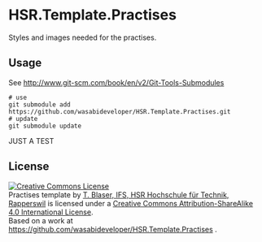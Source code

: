 # HSR.Template.Practises

Styles and images needed for the practises.


## Usage

See http://www.git-scm.com/book/en/v2/Git-Tools-Submodules

```shell
# use
git submodule add https://github.com/wasabideveloper/HSR.Template.Practises.git
# update
git submodule update
```
JUST A TEST

## License

<a rel="license" href="http://creativecommons.org/licenses/by-sa/4.0/"><img alt="Creative Commons License" style="border-width:0" src="https://i.creativecommons.org/l/by-sa/4.0/88x31.png" /></a><br />
<span xmlns:dct="http://purl.org/dc/terms/" property="dct:title">Practises template</span> by <a xmlns:cc="http://creativecommons.org/ns#" href="www.ifs.hsr.ch" property="cc:attributionName" rel="cc:attributionURL">T. Blaser, IFS, HSR Hochschule für Technik, Rapperswil</a> is licensed under a <a rel="license" href="http://creativecommons.org/licenses/by-sa/4.0/">Creative Commons Attribution-ShareAlike 4.0 International License</a>.
<br />Based on a work at <a xmlns:dct="http://purl.org/dc/terms/" href="https://github.com/wasabideveloper/HSR.Template.Practises" rel="dct:source">https://github.com/wasabideveloper/HSR.Template.Practises
</a>.

